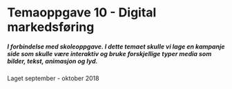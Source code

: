# Temaoppgave 10 - Digital markedsføring

##### I forbindelse med skoleoppgave. I dette temaet skulle vi lage en kampanje side som skulle være interaktiv og bruke forskjellige typer media som bilder, tekst, animasjon og lyd. 
Laget september - oktober 2018
